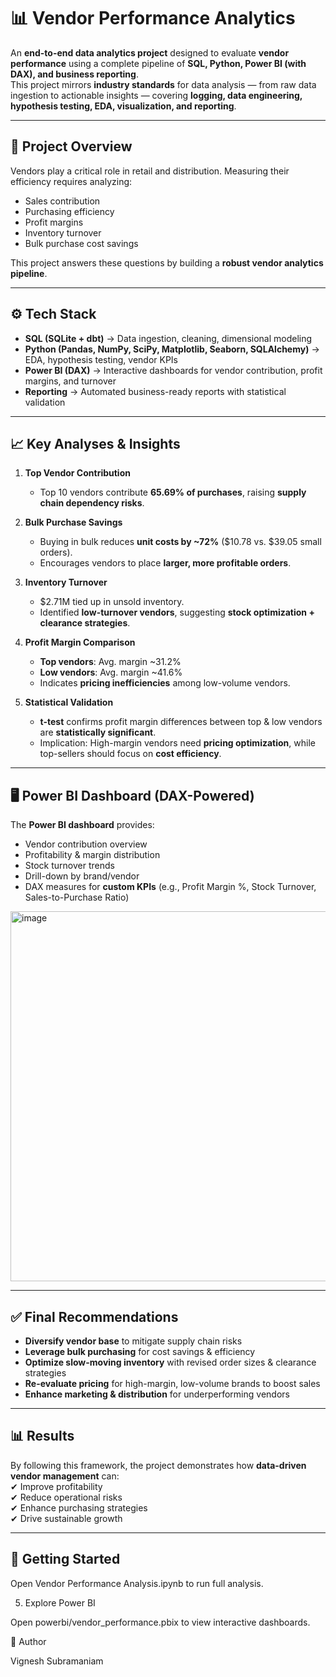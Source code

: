 # 📊 Vendor Performance Analytics

An **end-to-end data analytics project** designed to evaluate **vendor performance** using a complete pipeline of **SQL, Python, Power BI (with DAX), and business reporting**.  
This project mirrors **industry standards** for data analysis — from raw data ingestion to actionable insights — covering **logging, data engineering, hypothesis testing, EDA, visualization, and reporting**.

---

## 🚀 Project Overview

Vendors play a critical role in retail and distribution. Measuring their efficiency requires analyzing:
- Sales contribution
- Purchasing efficiency
- Profit margins
- Inventory turnover
- Bulk purchase cost savings

This project answers these questions by building a **robust vendor analytics pipeline**.

---

## ⚙️ Tech Stack

- **SQL (SQLite + dbt)** → Data ingestion, cleaning, dimensional modeling  
- **Python (Pandas, NumPy, SciPy, Matplotlib, Seaborn, SQLAlchemy)** → EDA, hypothesis testing, vendor KPIs  
- **Power BI (DAX)** → Interactive dashboards for vendor contribution, profit margins, and turnover  
- **Reporting** → Automated business-ready reports with statistical validation  


---

## 📈 Key Analyses & Insights

1. **Top Vendor Contribution**
   - Top 10 vendors contribute **65.69% of purchases**, raising **supply chain dependency risks**.

2. **Bulk Purchase Savings**
   - Buying in bulk reduces **unit costs by ~72%** ($10.78 vs. $39.05 small orders).  
   - Encourages vendors to place **larger, more profitable orders**.

3. **Inventory Turnover**
   - $2.71M tied up in unsold inventory.  
   - Identified **low-turnover vendors**, suggesting **stock optimization + clearance strategies**.

4. **Profit Margin Comparison**
   - **Top vendors**: Avg. margin ~31.2%  
   - **Low vendors**: Avg. margin ~41.6%  
   - Indicates **pricing inefficiencies** among low-volume vendors.

5. **Statistical Validation**
   - **t-test** confirms profit margin differences between top & low vendors are **statistically significant**.  
   - Implication: High-margin vendors need **pricing optimization**, while top-sellers should focus on **cost efficiency**.

---

## 🖥 Power BI Dashboard (DAX-Powered)

The **Power BI dashboard** provides:
- Vendor contribution overview  
- Profitability & margin distribution  
- Stock turnover trends  
- Drill-down by brand/vendor  
- DAX measures for **custom KPIs** (e.g., Profit Margin %, Stock Turnover, Sales-to-Purchase Ratio)  

<img width="907" height="592" alt="image" src="https://github.com/user-attachments/assets/21418c66-bc6f-45af-9dd3-c157165f59bd" />

---

## ✅ Final Recommendations

- **Diversify vendor base** to mitigate supply chain risks  
- **Leverage bulk purchasing** for cost savings & efficiency  
- **Optimize slow-moving inventory** with revised order sizes & clearance strategies  
- **Re-evaluate pricing** for high-margin, low-volume brands to boost sales  
- **Enhance marketing & distribution** for underperforming vendors  

---

## 📊 Results

By following this framework, the project demonstrates how **data-driven vendor management** can:  
✔ Improve profitability  
✔ Reduce operational risks  
✔ Enhance purchasing strategies  
✔ Drive sustainable growth  

---

## 🔧 Getting Started

Open Vendor Performance Analysis.ipynb to run full analysis.

5. Explore Power BI

Open powerbi/vendor_performance.pbix to view interactive dashboards.

👤 Author

Vignesh Subramaniam
